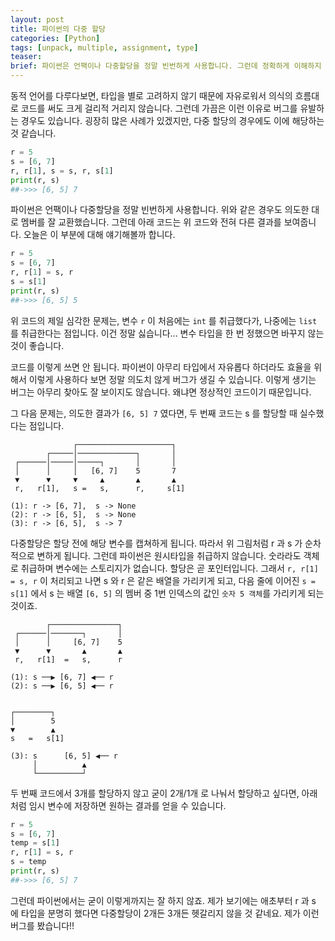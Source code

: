 ```yaml
---
layout: post
title: 파이썬의 다중 할당
categories: [Python]
tags: [unpack, multiple, assignment, type]
teaser:
brief: 파이썬은 언팩이나 다중할당을 정말 빈번하게 사용합니다. 그런데 정확하게 이해하지 않고 사용하면 의도치 않은 결과가 나올 수 있습니다. 이번에는 타입 혼용과 다중할당 시 실수하게 되는 사례를 살펴보겠습니다.
---
```


동적 언어를 다루다보면, 타입을 별로 고려하지 않기 때문에 자유로워서 의식의 흐름대로 코드를 써도 크게 걸리적 거리지 않습니다. 그런데 가끔은 이런 이유로 버그를 유발하는 경우도 있습니다. 굉장히 많은 사례가 있겠지만, 다중 할당의 경우에도 이에 해당하는 것 같습니다.

```python
r = 5
s = [6, 7]
r, r[1], s = s, r, s[1]
print(r, s)
##->>> [6, 5] 7
```

파이썬은 언팩이나 다중할당을 정말 빈번하게 사용합니다. 위와 같은 경우도 의도한 대로 멤버를 잘 교환했습니다. 그런데 아래 코드는 위 코드와 전혀 다른 결과를 보여줍니다. 오늘은 이 부분에 대해 얘기해볼까 합니다.

```python
r = 5
s = [6, 7]
r, r[1] = s, r
s = s[1]
print(r, s)
##->>> [6, 5] 5
```

위 코드의 제일 심각한 문제는, 변수 `r` 이 처음에는 `int` 를 취급했다가, 나중에는 `list` 를 취급한다는 점입니다. 이건 정말 싫습니다... 변수 타입을 한 번 정했으면 바꾸지 않는 것이 좋습니다.

코드를 이렇게 쓰면 안 됩니다. 파이썬이 아무리 타입에서 자유롭다 하더라도 효율을 위해서 이렇게 사용하다 보면 정말 의도치 않게 버그가 생길 수 있습니다. 이렇게 생기는 버그는 아무리 찾아도 잘 보이지도 않습니다. 왜냐면 정상적인 코드이기 때문입니다.

그 다음 문제는, 의도한 결과가 `[6, 5] 7` 였다면, 두 번째 코드는 s 를 할당할 때 실수했다는 점입니다.

```
              ┌─────────────────────┐
        ┌─────│─────────────┐       │
 ┌──────│─────│─────┐       │       │
 │      │     │   [6, 7]    5       7
 ▼      ▼     ▼     ▲       ▲       ▲
 r,   r[1],   s =   s,      r,     s[1]

(1): r -> [6, 7],  s -> None
(2): r -> [6, 5],  s -> None
(3): r -> [6, 5],  s -> 7
```

다중할당은 할당 전에 해당 변수를 캡쳐하게 됩니다. 따라서 위 그림처럼 r 과 s 가 순차적으로 변하게 됩니다. 그런데 파이썬은 원시타입을 취급하지 않습니다. 숫라라도 객체로 취급하며 변수에는 스토리지가 없습니다. 할당은 곧 포인터입니다. 그래서 `r, r[1] = s, r` 이 처리되고 나면 s 와 r 은 같은 배열을 가리키게 되고, 다음 줄에 이어진 `s = s[1]` 에서 s 는 배열 `[6, 5]` 의 멤버 중 1번 인덱스의 값인 `숫자 5 객체`를 가리키게 되는 것이죠.

```
        ┌───────────────┐
 ┌──────│───────┐       │
 │      │     [6, 7]    5
 ▼      ▼       ▲       ▲
 r,   r[1]  =   s,      r

(1): s ──▶ [6, 7] ◀── r
(2): s ──▶ [6, 5] ◀── r


┌────────┐
│        5
▼        ▲
s   =   s[1]

(3): s      [6, 5] ◀── r
     │          ▲
     └──────────┘
```

두 번째 코드에서 3개를 할당하지 않고 굳이 2개/1개 로 나눠서 할당하고 싶다면, 아래처럼 임시 변수에 저장하면 원하는 결과를 얻을 수 있습니다.

```python
r = 5
s = [6, 7]
temp = s[1]
r, r[1] = s, r
s = temp
print(r, s)
##->>> [6, 5] 7
```

그런데 파이썬에서는 굳이 이렇게까지는 잘 하지 않죠. 제가 보기에는 애초부터 r 과 s 에 타입을 분명히 했다면 다중할당이 2개든 3개든 헷갈리지 않을 것 같네요. 제가 이런 버그를 봤습니다!!

